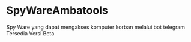 # SpyWareAmbatools
Spy Ware yang dapat mengakses komputer korban melalui bot telegram
Tersedia Versi Beta
